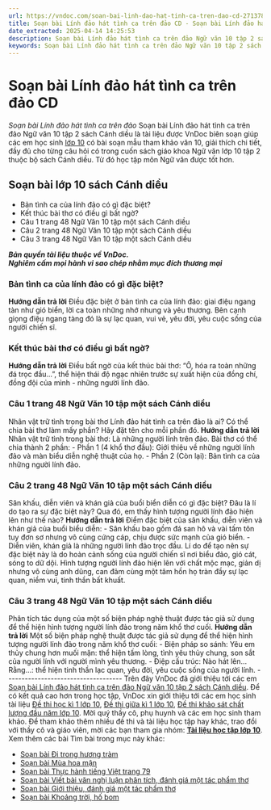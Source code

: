 ```yaml
---
url: https://vndoc.com/soan-bai-linh-dao-hat-tinh-ca-tren-dao-cd-271378
title: Soạn bài Lính đảo hát tình ca trên đảo CD - Soạn bài Lính đảo hát tình ca trên đảo - VnDoc.com
date_extracted: 2025-04-14 14:25:53
description: Soạn bài Lính đảo hát tình ca trên đảo Ngữ văn 10 tập 2 sách Cánh diều được VnDoc biên soạn gửi đến các em học sinh lớp 10 nhằm giúp các em học văn được tốt hơn.
keywords: Soạn bài Lính đảo hát tình ca trên đảo Ngữ văn 10 tập 2 sách Cánh diều,Soạn bài Lính đảo hát tình ca trên đảo,Soạn bài lớp 10 sách Cánh diều,Lính đảo hát tình ca trên đảo,Soạn văn 10 tập 2 sách Cánh diều,ngữ văn 10,ngữ văn 10 tập 2,soạn văn 10,soạn văn 10 tập 2,soạn văn lớp 10,soan van 10,ngữ văn lớp 10,văn lớp 10,văn 10,ngu van 10,soạn ngữ văn lớp 10,giải ngữ văn 10,cách soạn văn lớp 10,soạn ngữ văn 10
---
```


# Soạn bài Lính đảo hát tình ca trên đảo CD
 _Soạn bài Lính đảo hát tình ca trên đảo_
Soạn bài Lính đảo hát tình ca trên đảo Ngữ văn 10 tập 2  sách Cánh diều là tài liệu được VnDoc biên soạn giúp các em học sinh [lớp 10](<https://vndoc.com/tai-lieu-hoc-tap-lop10>) có bài soạn mẫu tham khảo văn 10, giải thích chi tiết, đầy đủ cho từng câu hỏi có trong cuốn sách giáo khoa Ngữ văn lớp 10 tập 2 thuộc bộ sách Cánh diều. Từ đó học tập môn Ngữ văn được tốt hơn.
## Soạn bài lớp 10 sách Cánh diều
  * Bản tình ca của lính đảo có gì đặc biệt?
  * Kết thúc bài thơ có điều gì bất ngờ?
  * Câu 1 trang 48 Ngữ Văn 10 tập một sách Cánh diều
  * Câu 2 trang 48 Ngữ Văn 10 tập một sách Cánh diều
  * Câu 3 trang 48 Ngữ Văn 10 tập một sách Cánh diều

 _**Bản quyền tài liệu thuộc về VnDoc.**_  
_**Nghiêm cấm mọi hành vi sao chép nhằm mục đích thương mại**_
### Bản tình ca của lính đảo có gì đặc biệt?
**Hướng dẫn trả lời**
Điều đặc biệt ở bản tình ca của lính đảo: giai điệu ngang tàn như gió biển, lời ca toàn những nhớ nhung và yêu thương. Bên cạnh giọng điệu ngang tàng đó là sự lạc quan, vui vẻ, yêu đời, yêu cuộc sống của người chiến sĩ.
### Kết thúc bài thơ có điều gì bất ngờ?
**Hướng dẫn trả lời**
Điều bất ngờ của kết thúc bài thơ: “Ô, hóa ra toàn những đá trọc đầu…”, thể hiện thái độ ngạc nhiên trước sự xuất hiện của đồng chí, đồng đội của mình - những người lính đảo.
### Câu 1 trang 48 Ngữ Văn 10 tập một sách Cánh diều
Nhân vật trữ tình trong bài thơ Lính đảo hát tình ca trên đảo là ai? Có thể chia bài thơ làm mấy phần? Hãy đặt tên cho mỗi phần đó.
**Hướng dẫn trả lời**
Nhân vật trữ tình trong bài thơ: Là những người lính trên đảo.
Bài thơ có thể chia thành 2 phần:
\- Phần 1 \(4 khổ thơ đầu\): Giới thiệu về những người lính đảo và màn biểu diễn nghệ thuật của họ.
\- Phần 2 \(Còn lại\): Bản tình ca của những người lính đảo.
### Câu 2 trang 48 Ngữ Văn 10 tập một sách Cánh diều
Sân khấu, diễn viên và khán giả của buổi biển diễn có gì đặc biệt? Đâu là lí do tạo ra sự đặc biệt này? Qua đó, em thấy hình tượng người lính đảo hiện lên như thế nào?
**Hướng dẫn trả lời**
Điểm đặc biệt của sân khấu, diễn viên và khán giả của buổi biểu diễn:
\- Sân khấu bao gồm đá san hô và vài tấm tôn tuy đơn sơ nhưng vô cùng cứng cáp, chịu được sức mạnh của gió biển.
\- Diễn viên, khán giả là những người lính đảo trọc đầu.
Lí do để tạo nên sự đặc biệt này là do hoàn cảnh sống của người chiến sĩ nơi biểu đảo, gió cát, sóng to dữ dội.
Hình tượng người lính đảo hiện lên với chất mộc mạc, giản dị nhưng vô cùng anh dũng, can đảm cùng một tâm hồn họ tràn đầy sự lạc quan, niềm vui, tinh thần bất khuất.
### Câu 3 trang 48 Ngữ Văn 10 tập một sách Cánh diều
Phân tích tác dụng của một số biện pháp nghệ thuật được tác giả sử dụng để thể hiện hình tượng người lính đảo trong năm khổ thơ cuối.
**Hướng dẫn trả lời**
Một số biện pháp nghệ thuật được tác giả sử dụng để thể hiện hình tượng người lính đảo trong năm khổ thơ cuối:
\- Biện pháp so sánh: Yêu em thủy chung hơn muối mặn: thể hiện tấm lòng, tình yêu thủy chung, son sắt của người lính với người mình yêu thương.
\- Điệp cấu trúc: Nào hát lên…Rằng…: thể hiện tinh thần lạc quan, yêu đời, yêu cuộc sống của người lính.
\------------------------------------
Trên đây VnDoc đã giới thiệu tới các em [Soạn bài Lính đảo hát tình ca trên đảo Ngữ văn 10 tập 2 sách Cánh diều](<https://vndoc.com/soan-bai-linh-dao-hat-tinh-ca-tren-dao-ngu-van-10-tap-1-sach-canh-dieu-271378>). Để có kết quả cao hơn trong học tập, VnDoc xin giới thiệu tới các em học sinh tài liệu [Đề thi học kì 1 lớp 10](<https://vndoc.com/de-thi-hoc-ki-1-lop10>), [Đề thi giữa kì 1 lớp 10](<https://vndoc.com/de-thi-giua-ki-1-lop10>), [Đề thi khảo sát chất lượng đầu năm lớp 10](<https://vndoc.com/khao-sat-chat-luong-dau-nam-lop10>). Mời quý thầy cô, phụ huynh và các em học sinh tham khảo.
Để tham khảo thêm nhiều đề thi và tài liệu học tập hay khác, trao đổi với thầy cô và giáo viên, mời các bạn tham gia nhóm: **[Tài liệu học tập lớp 10](</goto?u=aHR0cHM6Ly93d3cuZmFjZWJvb2suY29tL2dyb3Vwcy9UYWkubGlldS5ob2MudGFwLmxvcC4xMC5WTkRPQw%3D%3D>)**.
Xem thêm các bài Tìm bài trong mục này khác:
  * [Soạn bài Đi trong hương tràm](</soan-bai-di-trong-huong-tram-cd-279075>)
  * [Soạn bài Mùa hoa mận](</soan-bai-mua-hoa-man-cd-271388>)
  * [Soạn bài Thực hành tiếng Việt trang 79](</soan-bai-thuc-hanh-tieng-viet-trang-79-cd-279076>)
  * [Soạn bài Viết bài văn nghị luận phân tích, đánh giá một tác phẩm thơ](</soan-bai-viet-bai-van-nghi-luan-phan-tich-danh-gia-mot-tac-pham-tho-cd-279079>)
  * [Soạn bài Giới thiệu, đánh giá một tác phẩm thơ](</soan-bai-gioi-thieu-danh-gia-mot-tac-pham-tho-cd-279081>)
  * [Soạn bài Khoảng trời, hố bom](</soan-bai-khoang-troi-ho-bom-cd-279082>)

